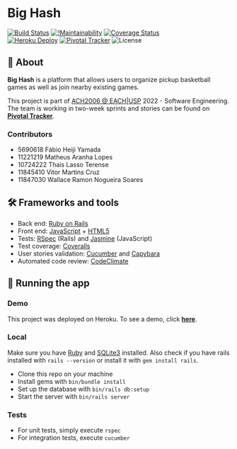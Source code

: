 # Big Hash

[![Build Status](https://github.com/fabioheiji/engenhariaSI/actions/workflows/ruby.yml/badge.svg)](https://github.com/fabioheiji/engenhariaSI/actions/) [![!Maintainability](https://api.codeclimate.com/v1/badges/2fb60f1d746c705757e0/maintainability)](https://codeclimate.com/github/fabioheiji/engenhariaSI/) [![Coverage Status](https://coveralls.io/repos/github/fabioheiji/engenhariaSI/badge.svg?branch=master)](https://coveralls.io/github/fabioheiji/engenhariaSI?branch=master)  
[![Heroku Deploy](https://img.shields.io/badge/Heroku-430098?style=flat&logo=heroku&logoColor=white)](https://bighash.herokuapp.com/) [![Pivotal Tracker](https://img.shields.io/badge/pivotaltracker-517A9E?style=flat&logo=pivotaltracker&logoColor=white)](https://www.pivotaltracker.com/n/projects/2603038) ![License](https://img.shields.io/github/license/fabioheiji/engenhariasi)

## :book: About

**Big Hash** is a platform that allows users to organize pickup basketball games as well as join nearby existing games.

This project is part of [ACH2006 @ EACH|USP](https://github.com/EngSoft-EACH-USP) 2022 - Software Engineering. The team is working in two-week sprints and stories can be found on **[Pivotal Tracker](https://www.pivotaltracker.com/n/projects/2603038)**.

### Contributors

- 5690618 Fábio Heiji Yamada
- 11221219 Matheus Aranha Lopes
- 10724222 Thais Lasso Terense
- 11845410 Vitor Martins Cruz
- 11847030 Wallace Ramon Nogueira Soares

## :hammer_and_wrench: Frameworks and tools

- Back end: [Ruby on Rails](https://rubyonrails.org/)
- Front end: [JavaScript](https://developer.mozilla.org/pt-BR/docs/Web/JavaScript) + [HTML5](https://developer.mozilla.org/pt-BR/docs/Web/HTML/HTML5)
- Tests: [RSpec](https://rspec.info/) (Rails) and [Jasmine](https://jasmine.github.io/) (JavaScript)
- Test coverage: [Coveralls](https://coveralls.io/)
- User stories validation: [Cucumber](https://cucumber.io/) and [Capybara](http://teamcapybara.github.io/capybara/)
- Automated code review: [CodeClimate](https://codeclimate.com/quality/)

## :rocket: Running the app

### Demo

This project was deployed on Heroku. To see a demo, click **[here](https://bighash.herokuapp.com/)**.

### Local

Make sure you have [Ruby](https://www.ruby-lang.org/en/documentation/installation/) and [SQLite3](https://www.sqlite.org/index.html) installed.
Also check if you have rails installed with `rails --version` or install it with `gem install rails`.

- Clone this repo on your machine
- Install gems with `bin/bundle install`
- Set up the database with `bin/rails db:setup`
- Start the server with `bin/rails server`

### Tests

- For unit tests, simply execute `rspec`
- For integration tests, execute `cucumber`

